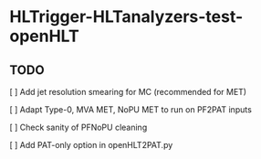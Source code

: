 HLTrigger-HLTanalyzers-test-openHLT
===================================

## TODO

[ ] Add jet resolution smearing for MC (recommended for MET)

[ ] Adapt Type-0, MVA MET, NoPU MET to run on PF2PAT inputs

[ ] Check sanity of PFNoPU cleaning

[ ] Add PAT-only option in openHLT2PAT.py

